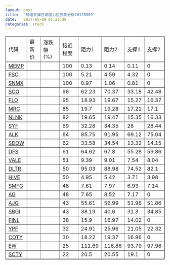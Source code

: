 ```yaml
---
layout: post
title:  "触碰支撑位或阻力位股票分析20170509"
date:   2017-05-09 01:22:20
categories: stock
---
```

<script type="text/javascript">
var stockList = []
stockList.push('gb_memp');
stockList.push('gb_fsc');
stockList.push('gb_snmx');
stockList.push('gb_sco');
stockList.push('gb_flo');
stockList.push('gb_mrc');
stockList.push('gb_nlnk');
stockList.push('gb_syf');
stockList.push('gb_alk');
stockList.push('gb_sdow');
stockList.push('gb_dfs');
stockList.push('gb_vale');
stockList.push('gb_dltr');
stockList.push('gb_hive');
stockList.push('gb_smfg');
stockList.push('gb_ag');
stockList.push('gb_ajg');
stockList.push('gb_sbgi');
stockList.push('gb_finl');
stockList.push('gb_ypf');
stockList.push('gb_coty');
stockList.push('gb_ew');
stockList.push('gb_scty');
</script>
<table border="1">
 <tr>
 <td>代码</td>
 <td>最新价</td>
 <td>涨跌幅(%)</td>
 <td>接近程度</td>
 <td>阻力1</td>
 <td>阻力2</td>
 <td>支撑1</td>
 <td>支撑2</td>
</tr>
  <tr id="memp" class="red">
  <td><a href="http://stock.finance.sina.com.cn/usstock/quotes/MEMP.html" target="_blank">MEMP</a></td><td></td><td></td><td>100</td><td>0.13</td><td>0.14</td><td>0.11</td><td>0</td></tr>
  <tr id="fsc" class="green">
  <td><a href="http://stock.finance.sina.com.cn/usstock/quotes/FSC.html" target="_blank">FSC</a></td><td></td><td></td><td>100</td><td>5.21</td><td>4.59</td><td>4.32</td><td>0</td></tr>
  <tr id="snmx" class="green">
  <td><a href="http://stock.finance.sina.com.cn/usstock/quotes/SNMX.html" target="_blank">SNMX</a></td><td></td><td></td><td>100</td><td>0.97</td><td>1.06</td><td>0.81</td><td>0</td></tr>
  <tr id="sco" class="green">
  <td><a href="http://stock.finance.sina.com.cn/usstock/quotes/SCO.html" target="_blank">SCO</a></td><td></td><td></td><td>98</td><td>62.23</td><td>70.37</td><td>33.18</td><td>42.48</td></tr>
  <tr id="flo" class="red">
  <td><a href="http://stock.finance.sina.com.cn/usstock/quotes/FLO.html" target="_blank">FLO</a></td><td></td><td></td><td>95</td><td>18.93</td><td>19.67</td><td>15.27</td><td>16.37</td></tr>
  <tr id="mrc" class="red">
  <td><a href="http://stock.finance.sina.com.cn/usstock/quotes/MRC.html" target="_blank">MRC</a></td><td></td><td></td><td>85</td><td>19.7</td><td>19.28</td><td>17.21</td><td>17.1</td></tr>
  <tr id="nlnk" class="green">
  <td><a href="http://stock.finance.sina.com.cn/usstock/quotes/NLNK.html" target="_blank">NLNK</a></td><td></td><td></td><td>82</td><td>19.65</td><td>19.47</td><td>15.35</td><td>16.33</td></tr>
  <tr id="syf" class="green">
  <td><a href="http://stock.finance.sina.com.cn/usstock/quotes/SYF.html" target="_blank">SYF</a></td><td></td><td></td><td>69</td><td>32.28</td><td>34.35</td><td>28</td><td>28.44</td></tr>
  <tr id="alk" class="red">
  <td><a href="http://stock.finance.sina.com.cn/usstock/quotes/ALK.html" target="_blank">ALK</a></td><td></td><td></td><td>64</td><td>85.75</td><td>91.95</td><td>69.12</td><td>75.04</td></tr>
  <tr id="sdow" class="red">
  <td><a href="http://stock.finance.sina.com.cn/usstock/quotes/SDOW.html" target="_blank">SDOW</a></td><td></td><td></td><td>62</td><td>33.58</td><td>34.54</td><td>13.32</td><td>14.15</td></tr>
  <tr id="dfs" class="green">
  <td><a href="http://stock.finance.sina.com.cn/usstock/quotes/DFS.html" target="_blank">DFS</a></td><td></td><td></td><td>61</td><td>64.62</td><td>67.8</td><td>55.28</td><td>59.86</td></tr>
  <tr id="vale" class="green">
  <td><a href="http://stock.finance.sina.com.cn/usstock/quotes/VALE.html" target="_blank">VALE</a></td><td></td><td></td><td>51</td><td>9.39</td><td>9.01</td><td>7.54</td><td>8.04</td></tr>
  <tr id="dltr" class="green">
  <td><a href="http://stock.finance.sina.com.cn/usstock/quotes/DLTR.html" target="_blank">DLTR</a></td><td></td><td></td><td>50</td><td>95.03</td><td>88.98</td><td>74.52</td><td>82.1</td></tr>
  <tr id="hive" class="green">
  <td><a href="http://stock.finance.sina.com.cn/usstock/quotes/HIVE.html" target="_blank">HIVE</a></td><td></td><td></td><td>50</td><td>4.95</td><td>5.42</td><td>3.71</td><td>3.98</td></tr>
  <tr id="smfg" class="red">
  <td><a href="http://stock.finance.sina.com.cn/usstock/quotes/SMFG.html" target="_blank">SMFG</a></td><td></td><td></td><td>48</td><td>7.61</td><td>7.97</td><td>6.93</td><td>7.14</td></tr>
  <tr id="ag" class="red">
  <td><a href="http://stock.finance.sina.com.cn/usstock/quotes/AG.html" target="_blank">AG</a></td><td></td><td></td><td>48</td><td>7.65</td><td>8.52</td><td>7.17</td><td>0</td></tr>
  <tr id="ajg" class="red">
  <td><a href="http://stock.finance.sina.com.cn/usstock/quotes/AJG.html" target="_blank">AJG</a></td><td></td><td></td><td>43</td><td>55.61</td><td>56.99</td><td>51.96</td><td>51.86</td></tr>
  <tr id="sbgi" class="green">
  <td><a href="http://stock.finance.sina.com.cn/usstock/quotes/SBGI.html" target="_blank">SBGI</a></td><td></td><td></td><td>43</td><td>38.19</td><td>40.6</td><td>31.3</td><td>34.85</td></tr>
  <tr id="finl" class="red">
  <td><a href="http://stock.finance.sina.com.cn/usstock/quotes/FINL.html" target="_blank">FINL</a></td><td></td><td></td><td>38</td><td>15.9</td><td>16.97</td><td>14.02</td><td>0</td></tr>
  <tr id="ypf" class="red">
  <td><a href="http://stock.finance.sina.com.cn/usstock/quotes/YPF.html" target="_blank">YPF</a></td><td></td><td></td><td>32</td><td>24.91</td><td>25.96</td><td>21.05</td><td>22.32</td></tr>
  <tr id="coty" class="red">
  <td><a href="http://stock.finance.sina.com.cn/usstock/quotes/COTY.html" target="_blank">COTY</a></td><td></td><td></td><td>30</td><td>18.22</td><td>19.37</td><td>16.96</td><td>0</td></tr>
  <tr id="ew" class="red">
  <td><a href="http://stock.finance.sina.com.cn/usstock/quotes/EW.html" target="_blank">EW</a></td><td></td><td></td><td>25</td><td>111.69</td><td>116.86</td><td>93.79</td><td>97.96</td></tr>
  <tr id="scty" class="red">
  <td><a href="http://stock.finance.sina.com.cn/usstock/quotes/SCTY.html" target="_blank">SCTY</a></td><td></td><td></td><td>22</td><td>20.5</td><td>20.55</td><td>19.1</td><td>0</td></tr>
</table>
